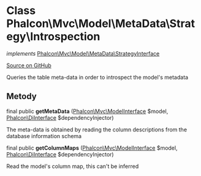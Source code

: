 # Class **Phalcon\\Mvc\\Model\\MetaData\\Strategy\\Introspection**

*implements* [Phalcon\Mvc\Model\MetaData\StrategyInterface](/[[language]]/[[version]]/api/Phalcon_Mvc_Model_MetaData_StrategyInterface)

<a href="https://github.com/phalcon/cphalcon/blob/master/phalcon/mvc/model/metadata/strategy/introspection.zep" class="btn btn-default btn-sm">Source on GitHub</a>

Queries the table meta-data in order to introspect the model's metadata

## Metody

final public **getMetaData** ([Phalcon\Mvc\ModelInterface](/[[language]]/[[version]]/api/Phalcon_Mvc_ModelInterface) $model, [Phalcon\DiInterface](/[[language]]/[[version]]/api/Phalcon_DiInterface) $dependencyInjector)

The meta-data is obtained by reading the column descriptions from the database information schema

final public **getColumnMaps** ([Phalcon\Mvc\ModelInterface](/[[language]]/[[version]]/api/Phalcon_Mvc_ModelInterface) $model, [Phalcon\DiInterface](/[[language]]/[[version]]/api/Phalcon_DiInterface) $dependencyInjector)

Read the model's column map, this can't be inferred